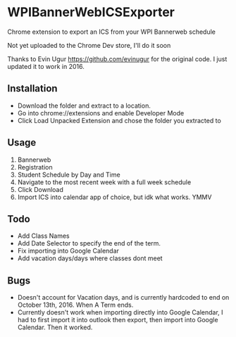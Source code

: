 # WPIBannerWebICSExporter
Chrome extension to export an ICS from your WPI Bannerweb schedule

Not yet uploaded to the Chrome Dev store, I'll do it soon

Thanks to Evin Ugur https://github.com/evinugur for the original code. I just updated it to work in 2016.

## Installation
- Download the folder and extract to a location.
- Go into chrome://extensions and enable Developer Mode
- Click Load Unpacked Extension and chose the folder you extracted to

## Usage
1. Bannerweb
2. Registration
3. Student Schedule by Day and Time
4. Navigate to the most recent week with a full week schedule
5. Click Download
6. Import ICS into calendar app of choice, but idk what works. YMMV

## Todo
- Add Class Names
- Add Date Selector to specify the end of the term.
- Fix importing into Google Calendar
- Add vacation days/days where classes dont meet

## Bugs
- Doesn't account for Vacation days, and is currently hardcoded to end on October 13th, 2016. When A Term ends.
- Currently doesn't work when importing directly into Google Calendar, I had to first import it into outlook then export, then import into Google Calendar. Then it worked.

